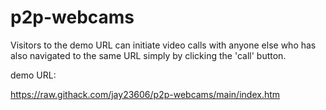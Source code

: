 # p2p-webcams
Visitors to the demo URL can initiate video calls with anyone else who has also navigated to the same URL simply by clicking the 'call' button.

demo URL:

https://raw.githack.com/jay23606/p2p-webcams/main/index.htm
